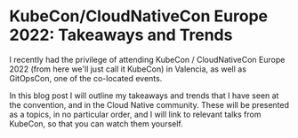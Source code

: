 # KubeCon/CloudNativeCon Europe 2022: Takeaways and Trends

I recently had the privilege of attending KubeCon / CloudNativeCon Europe 2022 (from here we'll just call it KubeCon) in Valencia, as well as GitOpsCon, one of the co-located events.

In this blog post I will outline my takeaways and trends that I have seen at the convention, and in the Cloud Native community.
These will be presented as a topics, in no particular order, and I will link to relevant talks from KubeCon, so that you can watch them yourself.

